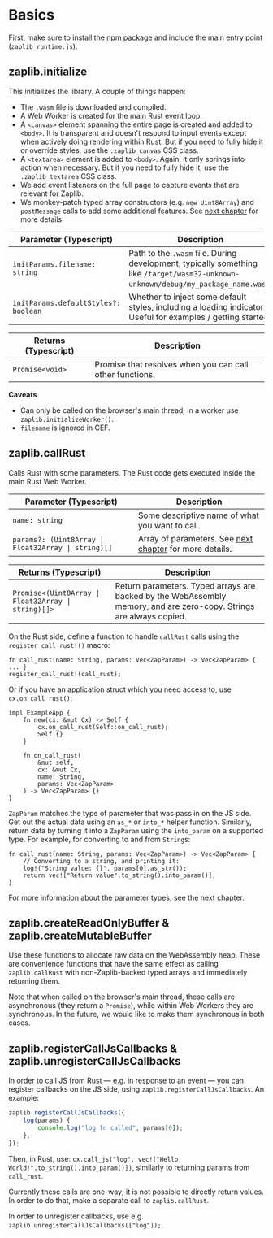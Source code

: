 # Basics

First, make sure to install the [npm package](https://www.npmjs.com/package/zaplib) and include the main entry point (`zaplib_runtime.js`).

## zaplib.initialize

This initializes the library. A couple of things happen:
* The `.wasm` file is downloaded and compiled.
* A Web Worker is created for the main Rust event loop.
* A `<canvas>` element spanning the entire page is created and added to `<body>`. It is transparent and doesn't respond to input events except when actively doing rendering within Rust. But if you need to fully hide it or override styles, use the `.zaplib_canvas` CSS class.
* A `<textarea>` element is added to `<body>`. Again, it only springs into action when necessary. But if you need to fully hide it, use the `.zaplib_textarea` CSS class.
* We add event listeners on the full page to capture events that are relevant for Zaplib.
* We monkey-patch typed array constructors (e.g. `new Uint8Array`) and `postMessage` calls to add some additional features. See [next chapter](./bridge_api_params.md) for more details.

| Parameter (Typescript)                      | Description |
|---------------------------------------------|---------|
| `initParams.filename: string`                          | Path to the `.wasm` file. During development, typically something like `/target/wasm32-unknown-unknown/debug/my_package_name.wasm`. |
| `initParams.defaultStyles?: boolean`                   | Whether to inject some default styles, including a loading indicator. Useful for examples / getting started.     |

<p></p>

| Returns (Typescript)                       | Description |
|---------------------------------------------|---------|
| `Promise<void>`                           | Promise that resolves when you can call other functions. |

**Caveats**
* Can only be called on the browser's main thread; in a worker use `zaplib.initializeWorker()`.
* `filename` is ignored in CEF.

## zaplib.callRust

Calls Rust with some parameters. The Rust code gets executed inside the main Rust Web Worker.

| Parameter (Typescript)                      | Description |
|---------------------------------------------|---------|
| `name: string`                              | Some descriptive name of what you want to call. |
| <code>params?: (Uint8Array \| Float32Array \| string)[]</code> | Array of parameters. See [next chapter](./bridge_api_params.md) for more details. |

<p></p>

| Returns (Typescript)                       | Description |
|---------------------------------------------|---------|
| <code>Promise<(Uint8Array \| Float32Array \| string)[]></code> | Return parameters. Typed arrays are backed by the WebAssembly memory, and are zero-copy. Strings are always copied. |

On the Rust side, define a function to handle `callRust` calls using the `register_call_rust!()` macro:

```rust,noplayground
fn call_rust(name: String, params: Vec<ZapParam>) -> Vec<ZapParam> { ... }
register_call_rust!(call_rust);
```

Or if you have an application struct which you need access to, use `cx.on_call_rust()`:

```rust,noplayground
impl ExampleApp {
    fn new(cx: &mut Cx) -> Self {
        cx.on_call_rust(Self::on_call_rust);
        Self {}
    }

    fn on_call_rust(
        &mut self,
        cx: &mut Cx,
        name: String,
        params: Vec<ZapParam>
    ) -> Vec<ZapParam> {}
}
```

`ZapParam` matches the type of parameter that was pass in on the JS side. Get out the actual data using an `as_*` or `into_*` helper function. Similarly, return data by turning it into a `ZapParam` using the `into_param` on a supported type. For example, for converting to and from `String`s:

```rust,noplayground
fn call_rust(name: String, params: Vec<ZapParam>) -> Vec<ZapParam> {
    // Converting to a string, and printing it:
    log!("String value: {}", params[0].as_str());
    return vec!["Return value".to_string().into_param()];
}
```

For more information about the parameter types, see the [next chapter](./bridge_api_params.md).

## zaplib.createReadOnlyBuffer & zaplib.createMutableBuffer

Use these functions to allocate raw data on the WebAssembly heap. These are convenience functions that have the same effect as calling `zaplib.callRust` with non-Zaplib-backed typed arrays and immediately returning them.

Note that when called on the browser's main thread, these calls are asynchronous (they return a `Promise`), while within Web Workers they are synchronous. In the future, we would like to make them synchronous in both cases.

## zaplib.registerCallJsCallbacks & zaplib.unregisterCallJsCallbacks

In order to call JS from Rust — e.g. in response to an event — you can register callbacks on the JS side, using `zaplib.registerCallJsCallbacks`. An example:

```js
zaplib.registerCallJsCallbacks({
    log(params) {
        console.log("log fn called", params[0]);
    },
});
```

Then, in Rust, use: `cx.call_js("log", vec!["Hello, World!".to_string().into_param()])`, similarly to returning params from `call_rust`.

Currently these calls are one-way; it is not possible to directly return values. In order to do that, make a separate call to `zaplib.callRust`.

In order to unregister callbacks, use e.g. `zaplib.unregisterCallJsCallbacks(["log"]);`.
